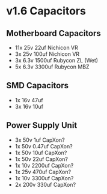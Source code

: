 # v1.6 Capacitors

## Motherboard Capacitors
- 11x 25v 22uf Nichicon VR
- 3x 25v 100uf Nichicon VR
- 3x 6.3v 1500uf Rubycon ZL (Wet)
- 5x 6.3v 3300uf Rubycon MBZ

## SMD Capacitors
- 1x 16v 47uf
- 3x 16v 10uf

## Power Supply Unit
- 3x 50v 1uf CapXon?
- 1x 50v 0.47uf CapXon?
- 1x 50v 10uf CapXon?
- 1x 50v 22uf CapXon?
- 1x 10v 2200uf CapXon?
- 1x 25v 470uf CapXon?
- 1x 10v 3300uf CapXon?
- 2x 200v 330uf CapXon?
